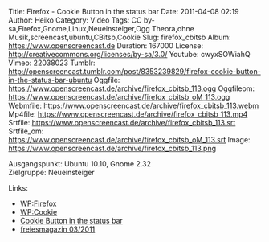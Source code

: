 Title: Firefox - Cookie Button in the status bar
Date: 2011-04-08 02:19
Author: Heiko
Category: Video
Tags: CC by-sa,Firefox,Gnome,Linux,Neueinsteiger,Ogg Theora,ohne Musik,screencast,ubuntu,CBitsb,Cookie
Slug: firefox_cbitsb
Album: https://www.openscreencast.de
Duration: 167000
License: http://creativecommons.org/licenses/by-sa/3.0/
Youtube: cwyxSOWiahQ
Vimeo: 22038023
Tumblr: http://openscreencast.tumblr.com/post/8353239829/firefox-cookie-button-in-the-status-bar-ubuntu
Oggfile: https://www.openscreencast.de/archive/firefox_cbitsb_113.ogg
Oggfileom: https://www.openscreencast.de/archive/firefox_cbitsb_oM_113.ogg
Webmfile: https://www.openscreencast.de/archive/firefox_cbitsb_113.webm
Mp4file: https://www.openscreencast.de/archive/firefox_cbitsb_113.mp4
Srtfile: https://www.openscreencast.de/archive/firefox_cbitsb_113.srt
Srtfile_om: https://www.openscreencast.de/archive/firefox_cbitsb_oM_113.srt
Image: https://www.openscreencast.de/archive/firefox_cbitsb_113.png

Ausgangspunkt: Ubuntu 10.10, Gnome 2.32  
Zielgruppe: Neueinsteiger  

Links:

  * [WP:Firefox](http://de.wikipedia.org/wiki/Firefox "Link zu Wikipedia Firefox" )
  * [WP:Cookie](http://de.wikipedia.org/wiki/Cookie "Link zu Wikipedia Cookie" )
  * [Cookie Button in the status bar](https://addons.mozilla.org/de/firefox/addon/cookie-button-in-the-status-ba/ "Link zu Cbitsb" )
  * [freiesmagazin 03/2011](http://www.freiesmagazin.de/freiesMagazin-2011-03 "Link zu freiesmagazin.de" )

